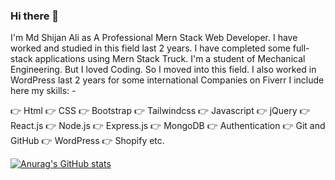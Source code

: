 ### Hi there 👋

I'm Md Shijan Ali as A Professional Mern Stack Web Developer. I have worked and studied in this field last 2 years. I have completed some full-stack applications using Mern Stack Truck. I'm a student of Mechanical Engineering. But I loved Coding. So I moved into this field. I also worked in WordPress last 2 years for some international Companies on Fiverr I include here my skills: -

👉 Html
👉 CSS
👉 Bootstrap
👉 Tailwindcss
👉 Javascript
👉 jQuery
👉 React.js
👉 Node.js
👉 Express.js
👉 MongoDB
👉 Authentication
👉 Git and GitHub
👉 WordPress
👉 Shopify etc.

[![Anurag's GitHub stats](https://github-readme-stats.vercel.app/api?username=anuraghazra)](https://github.com/anuraghazra/github-readme-stats)
